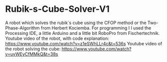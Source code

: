 # Rubik-s-Cube-Solver-V1
A robot which solves the rubik´s cube using the CFOP method or the Two-Phase-Algorithm from Herbert Kociemba. For programming I
I used the Processing IDE, a little Arduino and a little bit RoboPro from Fischertechnik.
Youtube video of the robot, with code explanation: https://www.youtube.com/watch?v=z1eSWhLLr4c&t=536s
Youtube video of the robot solving the cube: https://www.youtube.com/watch?v=uyWEyCfMMkQ&t=38s
